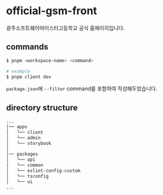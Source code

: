 # official-gsm-front

광주소프트웨어마이스터고등학교 공식 홈페이지입니다.

## commands

```bash
$ pnpm <workspace-name> <command>

# example
$ pnpm client dev
```

`package.json`에 `--filter` command를 포함하여 작성해두었습니다.

## directory structure

```bash
...
│── apps
│   └── client
│   └── admin
│   └── storybook
│
│── packages
│   └── api
│   └── common
│   └── eslint-config-custom
│   └── tsconfig
│   └── ui
...
```
